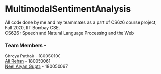 # MultimodalSentimentAnalysis

All code done by me and my teammates as a part of CS626 course project, Fall 2020, IIT Bombay CSE.  
CS626 : Speech and Natural Language Processing and the Web

### Team Members  -

Shreya Pathak - 180050100\
[Ali Rehan](https://www.cse.iitb.ac.in/~alirehan) - 180050061\
[Neel Aryan Gupta](https://www.cse.iitb.ac.in/~neelaryan) - 180050067  
